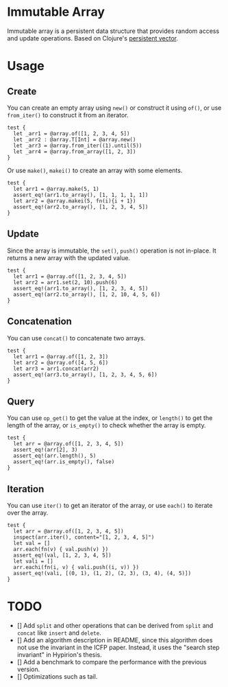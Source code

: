 # Immutable Array

Immutable array is a persistent data structure that provides random access and update operations. Based on Clojure's [persistent vector](https://hypirion.com/musings/understanding-persistent-vector-pt-1).

# Usage

## Create

You can create an empty array using `new()` or construct it using `of()`, or use `from_iter()` to construct it from an iterator.

```moonbit
test {
  let _arr1 = @array.of([1, 2, 3, 4, 5])    
  let _arr2 : @array.T[Int] = @array.new()
  let _arr3 = @array.from_iter((1).until(5))
  let _arr4 = @array.from_array([1, 2, 3])
}
```

Or use `make()`, `makei()` to create an array with some elements.

```moonbit
test {
  let arr1 = @array.make(5, 1)
  assert_eq!(arr1.to_array(), [1, 1, 1, 1, 1])
  let arr2 = @array.makei(5, fn(i){i + 1})
  assert_eq!(arr2.to_array(), [1, 2, 3, 4, 5])
}
```

## Update 

Since the array is immutable, the `set()`, `push()` operation is not in-place. It returns a new array with the updated value.

```moonbit
test {
  let arr1 = @array.of([1, 2, 3, 4, 5])
  let arr2 = arr1.set(2, 10).push(6)
  assert_eq!(arr1.to_array(), [1, 2, 3, 4, 5])
  assert_eq!(arr2.to_array(), [1, 2, 10, 4, 5, 6])
}
```

## Concatenation

You can use `concat()` to concatenate two arrays.

```moonbit
test {
  let arr1 = @array.of([1, 2, 3])
  let arr2 = @array.of([4, 5, 6])
  let arr3 = arr1.concat(arr2)
  assert_eq!(arr3.to_array(), [1, 2, 3, 4, 5, 6])
}
```

## Query

You can use `op_get()` to get the value at the index, or `length()` to get the length of the array, or `is_empty()` to check whether the array is empty.

```moonbit
test {
  let arr = @array.of([1, 2, 3, 4, 5])
  assert_eq!(arr[2], 3)
  assert_eq!(arr.length(), 5)
  assert_eq!(arr.is_empty(), false)
}
```

## Iteration

You can use `iter()` to get an iterator of the array, or use `each()` to iterate over the array.

```moonbit
test {
  let arr = @array.of([1, 2, 3, 4, 5])
  inspect(arr.iter(), content="[1, 2, 3, 4, 5]")
  let val = []
  arr.each(fn(v) { val.push(v) })
  assert_eq!(val, [1, 2, 3, 4, 5])
  let vali = []
  arr.eachi(fn(i, v) { vali.push((i, v)) })
  assert_eq!(vali, [(0, 1), (1, 2), (2, 3), (3, 4), (4, 5)])
}
```

# TODO

- [] Add `split` and other operations that can be derived from `split` and `concat` like `insert` and `delete`.
- [] Add an algorithm description in README, since this algorithm does not use the invariant in the ICFP paper. Instead, it uses the "search step invariant" in Hypirion's thesis.
- [] Add a benchmark to compare the performance with the previous version.
- [] Optimizations such as tail.
